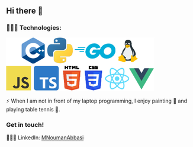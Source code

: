 ## Hi there 👋


<!-- 
💻 Passionate about Machine Learning and Security and Privacy. Also interested in Open Source work.

🔬 My research interests include Security and Privacy, Internet Measurements and Machine Learning. -->
<!-- 
🔭 I’m currently working on Kahaani, an audio storytelling web app to teach school children urdu, using Django REST + Reactjs. -->


### 👨🏻‍💻 Technologies:

<img src="https://raw.githubusercontent.com/MNoumanAbbasi/MNoumanAbbasi/master/assets/techs.png" alt="Technologies" width="400">

⚡ When I am not in front of my laptop programming, I enjoy painting 🎨 and playing table tennis 🏓.

### Get in touch!
 
👨🏻‍💼 LinkedIn: [MNoumanAbbasi](https://www.linkedin.com/in/mnoumanabbasi/)

<!--

Here are some ideas to get you started:

- 🔭 I’m currently working on ...
- 🌱 I’m currently learning ...
- 👯 I’m looking to collaborate on ...
- 🤔 I’m looking for help with ...
- 💬 Ask me about ...
- 📫 How to reach me: ...
- 😄 Pronouns: ...
- ⚡ Fun fact: ...
-->
